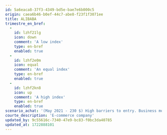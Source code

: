 ```yaml
---
id: 5a6eaca8-37f3-4349-bd5e-bae7e6b000c5
origin: caea6b46-b0ef-44c7-abe8-f23f1f3071ee
title: ALIBABA
trimestre_en_bref:
  -
    id: lzhf21lg
    icon: down
    comment: 'A low index'
    type: en-bref
    enabled: true
  -
    id: lzhf2e0m
    icon: equal
    comment: 'An equal index'
    type: en-bref
    enabled: true
  -
    id: lzhf2kn8
    icon: up
    comment: 'A high index'
    type: en-bref
    enabled: true
scenario_achat: '(May 2021 - 230 $) High barriers to entry. Business model requiring few assets. Strong network effect. Dominant position. Growth still possible in China and internationally. Potential growth in the cloud and local initiatives segments. Excellent balance sheet with nearly $20 in net cash. High cash flow. Attractive valuation at less than 20 times forward earnings. The data below is expressed in Renminbi (RMB).'
courte_description: 'E-commerce company'
updated_by: 9c55616c-7340-47e9-bc83-f0bc3da40785
updated_at: 1722888101
---
```

